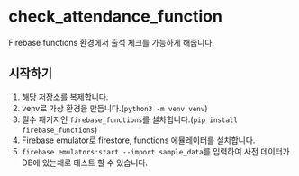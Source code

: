 # check_attendance_function

Firebase functions 환경에서 출석 체크를 가능하게 해줍니다.

## 시작하기

1. 해당 저장소를 복제합니다.
2. venv로 가상 환경을 만듭니다.(`python3 -m venv venv`)
3. 필수 패키지인 `firebase_functions`를 설차힙니다.(`pip install firebase_functions`)
4. Firebase emulator로 firestore, functions 에뮬레이터를 설치합니다.
5. `firebase emulators:start --import sample_data`를 입력하여 사전 데이터가 DB에 있는채로 테스트 할 수 있습니다.